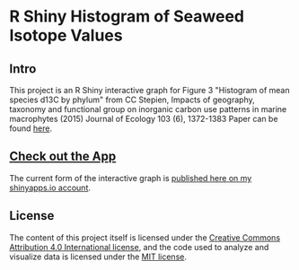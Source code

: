 # R Shiny Histogram of Seaweed Isotope Values

## Intro

This project is an R Shiny interactive graph for Figure 3 "Histogram of mean species d13C by phylum" from CC Stepien, Impacts of geography, taxonomy and functional group on inorganic carbon use patterns in marine macrophytes (2015) Journal of Ecology 103 (6), 1372-1383
Paper can be found [here](http://onlinelibrary.wiley.com/doi/10.1111/1365-2745.12451/full).

## [Check out the App](https://courtneystepien.shinyapps.io/Seaweed-Isotopes-Histogram/)
The current form of the interactive graph is [published here on my shinyapps.io account](https://courtneystepien.shinyapps.io/Seaweed-Isotopes-Histogram/). 

## License

The content of this project itself is licensed under the [Creative Commons Attribution 4.0 International license](https://creativecommons.org/licenses/by/4.0/), and the code used to analyze and visualize data is licensed under the [MIT license](https://opensource.org/licenses/mit-license.php).
